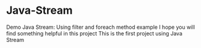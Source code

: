 # Java-Stream
Demo Java Stream: Using filter and foreach method example
I hope you will find something helpful in this project
This is the first project using Java Stream
